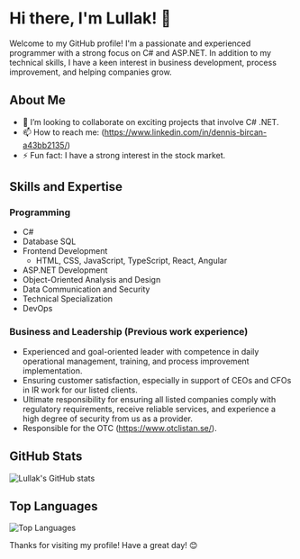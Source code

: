# Hi there, I'm Lullak! 👋

Welcome to my GitHub profile! I'm a passionate and experienced programmer with a strong focus on C# and ASP.NET. In addition to my technical skills, I have a keen interest in business development, process improvement, and helping companies grow.

## About Me

- 👯 I’m looking to collaborate on exciting projects that involve C# .NET.
- 📫 How to reach me: (https://www.linkedin.com/in/dennis-bircan-a43bb2135/)
- ⚡ Fun fact: I have a strong interest in the stock market.

## Skills and Expertise

### Programming

- C#
- Database SQL
- Frontend Development
  - HTML, CSS, JavaScript, TypeScript, React, Angular
- ASP.NET Development
- Object-Oriented Analysis and Design
- Data Communication and Security
- Technical Specialization
- DevOps

### Business and Leadership (Previous work experience)

- Experienced and goal-oriented leader with competence in daily operational management, training, and process improvement implementation.
- Ensuring customer satisfaction, especially in support of CEOs and CFOs in IR work for our listed clients.
- Ultimate responsibility for ensuring all listed companies comply with regulatory requirements, receive reliable services, and experience a high degree of security from us as a provider.
- Responsible for the OTC (https://www.otclistan.se/).

## GitHub Stats

![Lullak's GitHub stats](https://github-readme-stats.vercel.app/api?username=lullak&show_icons=true&theme=radical)

## Top Languages

![Top Languages](https://github-readme-stats.vercel.app/api/top-langs/?username=lullak&layout=compact&theme=radical)


Thanks for visiting my profile! Have a great day! 😊
